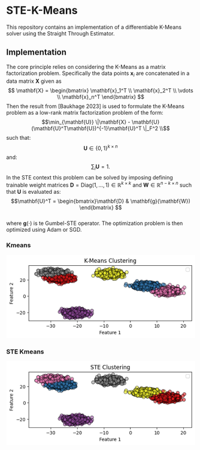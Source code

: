 # STE-K-Means

This repository contains an implementation of a differentiable K-Means solver using the Straight Through Estimator. 


## Implementation
The core principle relies on considering the K-Means as a matrix factorization problem. Specifically the data points $\mathbf{x}_i$ are concatenated in a data matrix $\mathbf{X}$ given as 
$$ \mathbf{X} = \begin{bmatrix} \mathbf{x}_1^T \\
    \mathbf{x}_2^T \\
    \vdots \\
    \mathbf{x}_n^T \end{bmatrix} $$
Then the result from [Baukhage 2023] is used to formulate the K-Means problem as a low-rank matrix factorization problem of the form:
$$\min_{\mathbf{U}} \|\mathbf{X} - \mathbf{U}(\mathbf{U}^T\mathbf{U})^{-1}\mathbf{U}^T \|_F^2 \\$$
such that:
$$\mathbf{U} \in \{0,1\}^{k \times n}$$
and:
$$\sum_i \mathbf{U} = 1.$$
In the STE context this problem can be solved by imposing defining trainable weight matrices $\mathbf{D} = \text{Diag}(1, \dots, 1) \in \mathbb{R}^{k \times k}$ and $\mathbf{W} \in \mathbb{R}^{n - k \times n}$ such that $\mathbf{U}$ is evaluated as:
$$\mathbf{U}^T = \begin{bmatrix}\mathbf{D} & \mathbf{g}(\mathbf{W}) \end{bmatrix} $$  
where $\mathbf{g}(\cdot)$ is te Gumbel-STE operator. The optimization problem is then optimized using Adam or SGD. 

### Kmeans
![Model Folding Concept Figure](figures/km.png)

### STE Kmeans
![Model Folding Concept Figure](figures/ste.png)